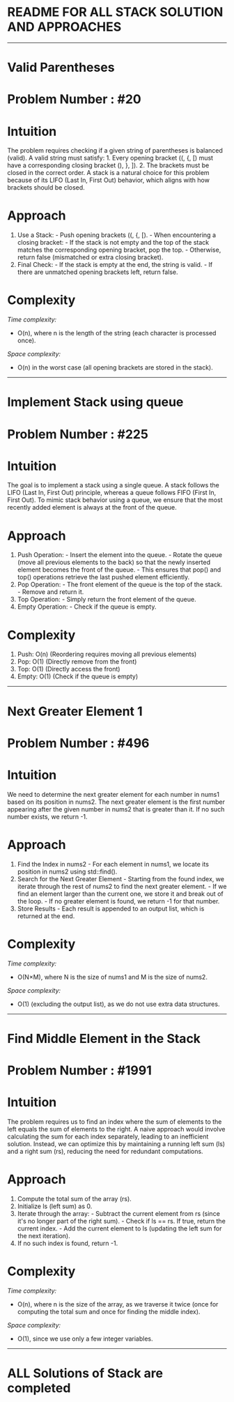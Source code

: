 # README FOR ALL STACK SOLUTION AND APPROACHES 
---

# Valid Parentheses
# Problem Number : #20
# Intuition
<!-- Describe your first thoughts on how to solve this problem. -->
The problem requires checking if a given string of parentheses is balanced (valid). A valid string must satisfy:
          1. Every opening bracket ((, {, [) must have a corresponding closing bracket (), }, ]).
          2. The brackets must be closed in the correct order.
A stack is a natural choice for this problem because of its LIFO (Last In, First Out) behavior, which aligns with how brackets should be closed.

# Approach
<!-- Describe your approach to solving the problem. -->
1. Use a Stack:
        - Push opening brackets ((, {, [).
        - When encountering a closing bracket:
                - If the stack is not empty and the top of the stack matches the corresponding opening bracket, pop the top.
                - Otherwise, return false (mismatched or extra closing bracket).
2. Final Check:
        - If the stack is empty at the end, the string is valid.
        - If there are unmatched opening brackets left, return false.

# Complexity
*Time complexity:*
<!-- Add your time complexity here, e.g. $$O(n)$$ -->
- O(n), where n is the length of the string (each character is processed once).

*Space complexity:*
<!-- Add your space complexity here, e.g. $$O(n)$$ -->
- O(n) in the worst case (all opening brackets are stored in the stack).

---
# Implement Stack using queue
# Problem Number : #225

# Intuition
<!-- Describe your first thoughts on how to solve this problem. -->
The goal is to implement a stack using a single queue. A stack follows the LIFO (Last In, First Out) principle, whereas a queue follows FIFO (First In, First Out). 
To mimic stack behavior using a queue, we ensure that the most recently added element is always at the front of the queue.

# Approach
<!-- Describe your approach to solving the problem. -->
1. Push Operation:
        - Insert the element into the queue.
        - Rotate the queue (move all previous elements to the back) so that the newly inserted element becomes the front of the queue.
        - This ensures that pop() and top() operations retrieve the last pushed element efficiently.
2. Pop Operation:
        - The front element of the queue is the top of the stack.
        - Remove and return it.
3. Top Operation:
        - Simply return the front element of the queue.
4. Empty Operation:
        - Check if the queue is empty.

# Complexity
1. Push: O(n) (Reordering requires moving all previous elements)
2. Pop: O(1) (Directly remove from the front)
3. Top: O(1) (Directly access the front)
4. Empty: O(1) (Check if the queue is empty)

---

# Next Greater Element 1
# Problem Number : #496

# Intuition
<!-- Describe your first thoughts on how to solve this problem. -->
We need to determine the next greater element for each number in nums1 based on its position in nums2. 
The next greater element is the first number appearing after the given number in nums2 that is greater than it.
If no such number exists, we return -1.



# Approach
<!-- Describe your approach to solving the problem. -->
1. Find the Index in nums2
        - For each element in nums1, we locate its position in nums2 using std::find().
2. Search for the Next Greater Element
        - Starting from the found index, we iterate through the rest of nums2 to find the next greater element.
        - If we find an element larger than the current one, we store it and break out of the loop.
        - If no greater element is found, we return -1 for that number.
3. Store Results
        - Each result is appended to an output list, which is returned at the end.
   
# Complexity
*Time complexity:*
<!-- Add your time complexity here, e.g. $$O(n)$$ -->
- O(N×M), where N is the size of nums1 and M is the size of nums2.

*Space complexity:*
<!-- Add your space complexity here, e.g. $$O(n)$$ -->
- O(1) (excluding the output list), as we do not use extra data structures.

---

# Find Middle Element in the Stack
# Problem Number : #1991

# Intuition
<!-- Describe your first thoughts on how to solve this problem. -->
The problem requires us to find an index where the sum of elements to the left equals the sum of elements to the right.
A naive approach would involve calculating the sum for each index separately, leading to an inefficient solution. Instead, we can optimize this by maintaining a running left sum (ls) and a right sum (rs), reducing the need for redundant computations.


# Approach
<!-- Describe your approach to solving the problem. -->
1. Compute the total sum of the array (rs).
2. Initialize ls (left sum) as 0.
3. Iterate through the array:
        - Subtract the current element from rs (since it's no longer part of the right sum).
        - Check if ls == rs. If true, return the current index.
        - Add the current element to ls (updating the left sum for the next iteration).
4. If no such index is found, return -1.
   
# Complexity
*Time complexity:*
<!-- Add your time complexity here, e.g. $$O(n)$$ -->
- O(n), where n is the size of the array, as we traverse it twice (once for computing the total sum and once for finding the middle index).

*Space complexity:*
<!-- Add your space complexity here, e.g. $$O(n)$$ -->
- O(1), since we use only a few integer variables.

---
# ALL Solutions of Stack are completed
